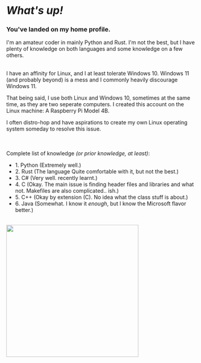 # ***What's up!***

### You've landed on my home profile.

I'm an amateur coder in mainly Python and Rust. I'm not the best, but I have plenty of knowledge on both languages and some knowledge on a few others.<br><br>

I have an affinity for Linux, and I at least tolerate Windows 10. Windows 11 (and probably beyond) is a mess and I commonly heavily discourage Windows 11.

That being said, I use both Linux and Windows 10, sometimes at the same time, as they are two seperate computers. I created this account on the Linux machine: A Raspberry Pi Model 4B.

I often distro-hop and have aspirations to create my own Linux operating system someday to resolve this issue.<br><br><br>

Complete list of knowledge *(or prior knowledge, at least)*:
- 1\. Python (Extremely well.)
- 2\. Rust (The language Quite comfortable with it, but not the best.)
- 3\. C# (Very well. recently learnt.)
- 4\. C (Okay. The main issue is finding header files and libraries and what not. Makefiles are also complicated.. ish.)
- 5\. C++ (Okay by extension (C). No idea what the class stuff is about.)
- 6\. Java (Somewhat. I know it *enough*, but I know the Microsoft flavor better.)
<br><br>

<picture >
  <source
    height=350
    srcset="https://github-readme-stats.vercel.app/api/top-langs/?username=FateUnix29&layout=donut-vertical&theme=github_dark_dimmed"
    media="(prefers-color-scheme: dark)"
  />
  <source
    height=350 
    srcset="https://github-readme-stats.vercel.app/api/top-langs/?username=FateUnix29&layout=donut-vertical"
    media="(prefers-color-scheme: light), (prefers-color-scheme: no-preference)"
  />
  <img height=50 src="https://github-readme-stats.vercel.app/api/top-langs/?username=FateUnix29&layout=donut-vertical&theme=github_dark_dimmed" />
</picture>

<!--
Hey, what are you doing here? Haha, sneaky...
Well, there's not much else to find here. See you around.
-->
